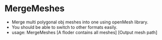 # MergeMeshes

- Merge multi polygonal obj meshes into one using openMesh library.
- You should be able to switch to other formats easily.
- usage: MergeMeshes [A floder contains all meshes] [Output mesh path]
